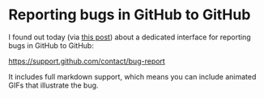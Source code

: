 # Reporting bugs in GitHub to GitHub

I found out today (via [this post](https://github.com/github-community/community/discussions/19988)) about a dedicated interface for reporting bugs in GitHub to GitHub:

https://support.github.com/contact/bug-report

It includes full markdown support, which means you can include animated GIFs that illustrate the bug.
